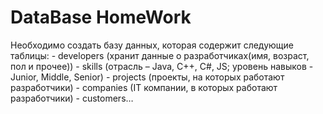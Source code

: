 # DataBase HomeWork
Необходимо создать базу данных, которая содержит следующие таблицы: - developers (хранит данные о разработчиках(имя, возраст, пол и прочее)) - skills (отрасль – Java, C++, C#, JS; уровень навыков - Junior, Middle, Senior) - projects (проекты, на которых работают разработчики) - companies (IT компании, в которых работают разработчики) - customers…
